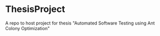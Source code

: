 # ThesisProject
A repo to host project for thesis "Automated Software Testing using Ant Colony Optimization"
